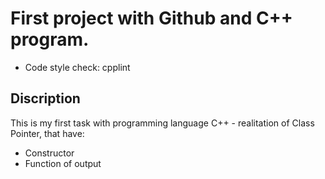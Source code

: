 # First project with Github and C++ program.

* Code style check: cpplint


## Discription

This is my first task with programming language C++ - realitation of Class Pointer, that have:
* Constructor
* Funсtion of output
